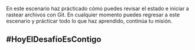 En este escenario haz prácticado cómo puedes revisar el estado e iniciar a rastear archivos con Git.
En cualquier momento puedes regresar a este escenario y prácticar todo lo que haz aprendido, continúa tu misión.

## #HoyElDesafíoEsContigo
